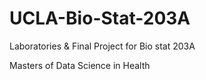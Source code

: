 # UCLA-Bio-Stat-203A
Laboratories &amp; Final Project for Bio stat 203A 

Masters of Data Science in Health
